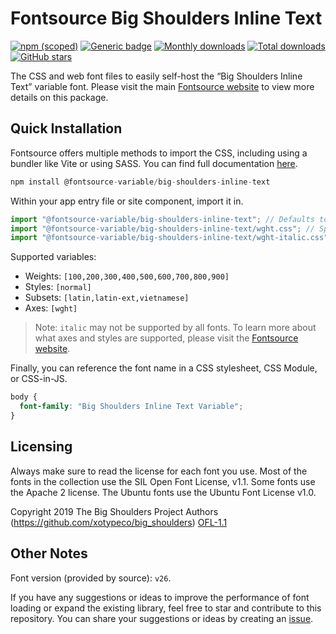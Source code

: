 # Fontsource Big Shoulders Inline Text

[![npm (scoped)](https://img.shields.io/npm/v/@fontsource-variable/big-shoulders-inline-text?color=brightgreen)](https://www.npmjs.com/package/@fontsource-variable/big-shoulders-inline-text) [![Generic badge](https://img.shields.io/badge/fontsource-passing-brightgreen)](https://github.com/fontsource/fontsource) [![Monthly downloads](https://badgen.net/npm/dm/@fontsource-variable/big-shoulders-inline-text)](https://github.com/fontsource/fontsource) [![Total downloads](https://badgen.net/npm/dt/@fontsource-variable/big-shoulders-inline-text)](https://github.com/fontsource/fontsource) [![GitHub stars](https://img.shields.io/github/stars/fontsource/fontsource.svg?style=social&label=Star)](https://github.com/fontsource/fontsource/stargazers)

The CSS and web font files to easily self-host the “Big Shoulders Inline Text” variable font. Please visit the main [Fontsource website](https://fontsource.org/fonts/big-shoulders-inline-text) to view more details on this package.

## Quick Installation

Fontsource offers multiple methods to import the CSS, including using a bundler like Vite or using SASS. You can find full documentation [here](https://fontsource.org/docs/getting-started/introduction).

```javascript
npm install @fontsource-variable/big-shoulders-inline-text
```

Within your app entry file or site component, import it in.

```javascript
import "@fontsource-variable/big-shoulders-inline-text"; // Defaults to wght axis
import "@fontsource-variable/big-shoulders-inline-text/wght.css"; // Specify axis
import "@fontsource-variable/big-shoulders-inline-text/wght-italic.css"; // Specify axis and style
```

Supported variables:
- Weights: `[100,200,300,400,500,600,700,800,900]`
- Styles: `[normal]`
- Subsets: `[latin,latin-ext,vietnamese]`
- Axes: `[wght]`

> Note: `italic` may not be supported by all fonts. To learn more about what axes and styles are supported, please visit the [Fontsource website](https://fontsource.org/fonts/big-shoulders-inline-text).

Finally, you can reference the font name in a CSS stylesheet, CSS Module, or CSS-in-JS.

```css
body {
  font-family: "Big Shoulders Inline Text Variable";
}
```

## Licensing
Always make sure to read the license for each font you use. Most of the fonts in the collection use the SIL Open Font License, v1.1. Some fonts use the Apache 2 license. The Ubuntu fonts use the Ubuntu Font License v1.0.

Copyright 2019 The Big Shoulders Project Authors (https://github.com/xotypeco/big_shoulders)
[OFL-1.1](https://openfontlicense.org)

## Other Notes
Font version (provided by source): `v26`.

If you have any suggestions or ideas to improve the performance of font loading or expand the existing library, feel free to star and contribute to this repository. You can share your suggestions or ideas by creating an [issue](https://github.com/fontsource/fontsource/issues).